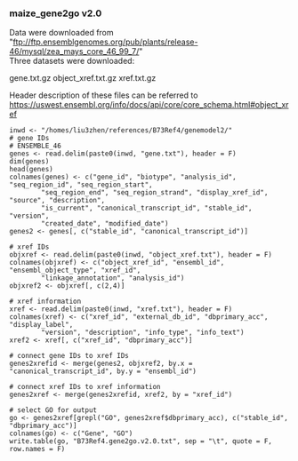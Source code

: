 ### maize_gene2go v2.0
Data were downloaded from "ftp://ftp.ensemblgenomes.org/pub/plants/release-46/mysql/zea_mays_core_46_99_7/"  
Three datasets were downloaded:

gene.txt.gz
object_xref.txt.gz
xref.txt.gz

Header description of these files can be referred to https://uswest.ensembl.org/info/docs/api/core/core_schema.html#object_xref

```
inwd <- "/homes/liu3zhen/references/B73Ref4/genemodel2/"
# gene IDs
# ENSEMBLE_46
genes <- read.delim(paste0(inwd, "gene.txt"), header = F)
dim(genes)
head(genes)
colnames(genes) <- c("gene_id", "biotype", "analysis_id", "seq_region_id", "seq_region_start",
		"seq_region_end", "seq_region_strand", "display_xref_id", "source", "description",
		"is_current", "canonical_transcript_id", "stable_id", "version",
		"created_date", "modified_date")
genes2 <- genes[, c("stable_id", "canonical_transcript_id")]

# xref IDs
objxref <- read.delim(paste0(inwd, "object_xref.txt"), header = F)
colnames(objxref) <- c("object_xref_id", "ensembl_id", "ensembl_object_type", "xref_id",
		"linkage_annotation", "analysis_id")
objxref2 <- objxref[, c(2,4)]

# xref information
xref <- read.delim(paste0(inwd, "xref.txt"), header = F)
colnames(xref) <- c("xref_id", "external_db_id", "dbprimary_acc", "display_label",
		"version", "description", "info_type", "info_text")
xref2 <- xref[, c("xref_id", "dbprimary_acc")]

# connect gene IDs to xref IDs
genes2xrefid <- merge(genes2, objxref2, by.x = "canonical_transcript_id", by.y = "ensembl_id")

# connect xref IDs to xref information
genes2xref <- merge(genes2xrefid, xref2, by = "xref_id")

# select GO for output
go <- genes2xref[grepl("GO", genes2xref$dbprimary_acc), c("stable_id", "dbprimary_acc")]
colnames(go) <- c("Gene", "GO")
write.table(go, "B73Ref4.gene2go.v2.0.txt", sep = "\t", quote = F, row.names = F)
```
